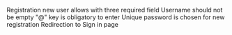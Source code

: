  Registration new user allows with three required field
 Username should not be empty
 "@" key is obligatory to enter
 Unique password is chosen for new registration
 Redirection to Sign in page
